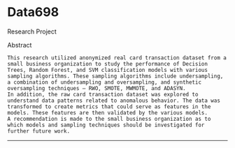 # Data698
Research Project

Abstract

	This research utilized anonymized real card transaction dataset from a small business organization to study the performance of Decision Trees, Random Forest, and SVM classification models with various sampling algorithms. These sampling algorithms include undersampling, a combination of undersampling and oversampling, and synthetic oversampling techniques – RWO, SMOTE, MWMOTE, and ADASYN. 
	In addition, the raw card transaction dataset was explored to understand data patterns related to anomalous behavior. The data was transformed to create metrics that could serve as features in the models. These features are then validated by the various models.
	A recommendation is made to the small business organization as to which models and sampling techniques should be investigated for further future work.
  
  ----------------------------
  

